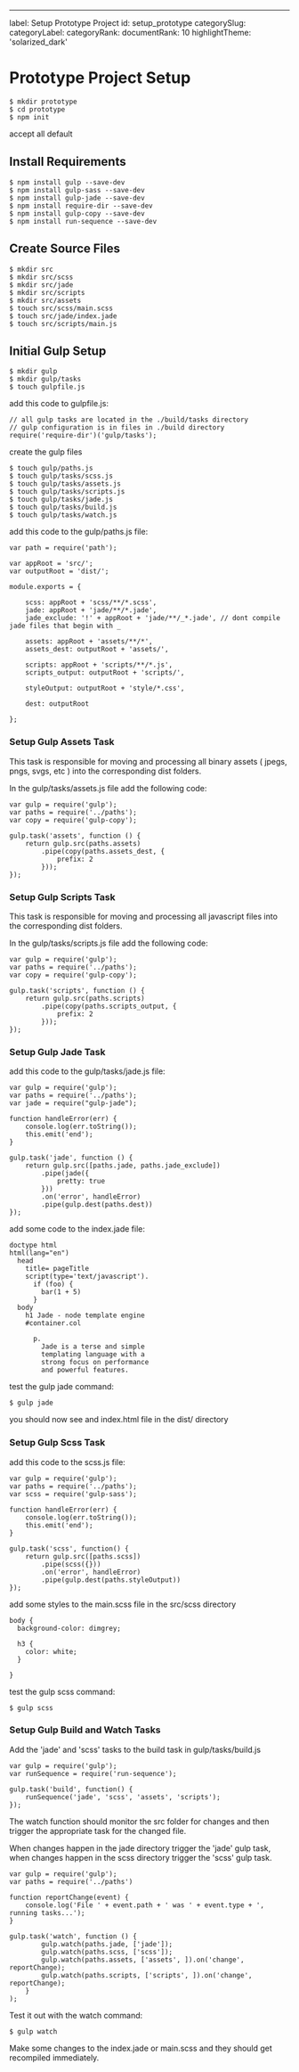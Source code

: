 ---
label: Setup Prototype Project
id: setup_prototype
categorySlug:
categoryLabel: 
categoryRank: 
documentRank: 10
highlightTheme: 'solarized_dark'

Prototype Project Setup
=======================

    $ mkdir prototype
    $ cd prototype
    $ npm init
    
accept all default

## Install Requirements

    $ npm install gulp --save-dev
    $ npm install gulp-sass --save-dev
    $ npm install gulp-jade --save-dev
    $ npm install require-dir --save-dev
    $ npm install gulp-copy --save-dev
    $ npm install run-sequence --save-dev

## Create Source Files

    $ mkdir src
    $ mkdir src/scss
    $ mkdir src/jade
    $ mkdir src/scripts
    $ mkdir src/assets
    $ touch src/scss/main.scss
    $ touch src/jade/index.jade
    $ touch src/scripts/main.js

## Initial Gulp Setup

    $ mkdir gulp
    $ mkdir gulp/tasks
    $ touch gulpfile.js
    
add this code to gulpfile.js:

    // all gulp tasks are located in the ./build/tasks directory
    // gulp configuration is in files in ./build directory
    require('require-dir')('gulp/tasks');
    
create the gulp files

    $ touch gulp/paths.js
    $ touch gulp/tasks/scss.js
    $ touch gulp/tasks/assets.js
    $ touch gulp/tasks/scripts.js
    $ touch gulp/tasks/jade.js
    $ touch gulp/tasks/build.js
    $ touch gulp/tasks/watch.js

add this code to the gulp/paths.js file:

    var path = require('path');
    
    var appRoot = 'src/';
    var outputRoot = 'dist/';
    
    module.exports = {
    
        scss: appRoot + 'scss/**/*.scss',
        jade: appRoot + 'jade/**/*.jade',
        jade_exclude: '!' + appRoot + 'jade/**/_*.jade', // dont compile jade files that begin with _
        
        assets: appRoot + 'assets/**/*',
        assets_dest: outputRoot + 'assets/',
    
        scripts: appRoot + 'scripts/**/*.js',
        scripts_output: outputRoot + 'scripts/',
    
        styleOutput: outputRoot + 'style/*.css',
    
        dest: outputRoot
    
    };
### Setup Gulp Assets Task 
   
This task is responsible for moving and processing all binary assets 
( jpegs, pngs, svgs, etc ) into the corresponding dist folders.

In the gulp/tasks/assets.js file add the following code:

    var gulp = require('gulp');
    var paths = require('../paths');
    var copy = require('gulp-copy');
    
    gulp.task('assets', function () {
        return gulp.src(paths.assets)
            .pipe(copy(paths.assets_dest, {
                prefix: 2
            }));
    });
   
### Setup Gulp Scripts Task   
 
This task is responsible for moving and processing all javascript files
into the corresponding dist folders.

In the gulp/tasks/scripts.js file add the following code:

    var gulp = require('gulp');
    var paths = require('../paths');
    var copy = require('gulp-copy');
    
    gulp.task('scripts', function () {
        return gulp.src(paths.scripts)
            .pipe(copy(paths.scripts_output, {
                prefix: 2
            }));
    });
 
### Setup Gulp Jade Task    
    
add this code to the gulp/tasks/jade.js file:

    var gulp = require('gulp');
    var paths = require('../paths');
    var jade = require("gulp-jade");
    
    function handleError(err) {
        console.log(err.toString());
        this.emit('end');
    }
    
    gulp.task('jade', function () {
        return gulp.src([paths.jade, paths.jade_exclude])
            .pipe(jade({
                pretty: true
            }))
            .on('error', handleError)
            .pipe(gulp.dest(paths.dest))
    });
    
add some code to the index.jade file:

    doctype html
    html(lang="en")
      head
        title= pageTitle
        script(type='text/javascript').
          if (foo) {
            bar(1 + 5)
          }
      body
        h1 Jade - node template engine
        #container.col

          p.
            Jade is a terse and simple
            templating language with a
            strong focus on performance
            and powerful features.
            
test the gulp jade command:

    $ gulp jade
    
you should now see and index.html file in the dist/ directory

### Setup Gulp Scss Task  

add this code to the scss.js file:
    
    var gulp = require('gulp');
    var paths = require('../paths');
    var scss = require('gulp-sass');
    
    function handleError(err) {
        console.log(err.toString());
        this.emit('end');
    }
    
    gulp.task('scss', function() {
        return gulp.src([paths.scss])
            .pipe(scss({}))
            .on('error', handleError)
            .pipe(gulp.dest(paths.styleOutput))
    });
    
add some styles to the main.scss file in the src/scss directory

    body {
      background-color: dimgrey;
    
      h3 {
        color: white;
      }
    
    }

test the gulp scss command:

    $ gulp scss
    
### Setup Gulp Build and Watch Tasks  

Add the 'jade' and 'scss' tasks to the build task in gulp/tasks/build.js

    var gulp = require('gulp');
    var runSequence = require('run-sequence');
    
    gulp.task('build', function() {
        runSequence('jade', 'scss', 'assets', 'scripts');
    });
    
The watch function should monitor the src folder for changes and then trigger
the appropriate task for the changed file.

When changes happen in the jade directory trigger the 'jade' gulp task, when
changes happen in the scss directory trigger the 'scss' gulp task.


    var gulp = require('gulp');
    var paths = require('../paths')
    
    function reportChange(event) {
        console.log('File ' + event.path + ' was ' + event.type + ', running tasks...');
    }
    
    gulp.task('watch', function () {
            gulp.watch(paths.jade, ['jade']);
            gulp.watch(paths.scss, ['scss']);
            gulp.watch(paths.assets, ['assets', ]).on('change', reportChange);
            gulp.watch(paths.scripts, ['scripts', ]).on('change', reportChange);
        }
    );
    
Test it out with the watch command:

    $ gulp watch
    
Make some changes to the index.jade or main.scss and they should get recompiled
immediately.

